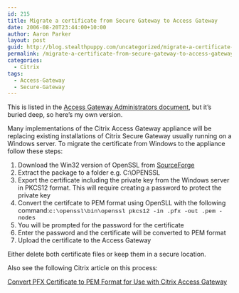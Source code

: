 ```yaml
---
id: 215
title: Migrate a certificate from Secure Gateway to Access Gateway
date: 2006-08-20T23:44:00+10:00
author: Aaron Parker
layout: post
guid: http://blog.stealthpuppy.com/uncategorized/migrate-a-certificate-from-secure-gateway-to-access-gateway
permalink: /migrate-a-certificate-from-secure-gateway-to-access-gateway/
categories:
  - Citrix
tags:
  - Access-Gateway
  - Secure-Gateway
---
```

This is listed in the [Access Gateway Administrators document](http://support.citrix.com/article/CTX107804), but it&#8217;s buried deep, so here&#8217;s my own version.

Many implementations of the Citrix Access Gateway appliance will be replacing existing installations of Citrix Secure Gateway usually running on a Windows server. To migrate the certificate from Windows to the appliance follow these steps:

  1. Download the Win32 version of OpenSSL from [SourceForge](http://gnuwin32.sourceforge.net/packages/openssl.htm)
  2. Extract the package to a folder e.g. C:\OPENSSL
  3. Export the certificate including the private key from the Windows server in PKCS12 format. This will require creating a password to protect the private key
  4. Convert the certifcate to PEM format using OpenSLL with the following command:<font face="Courier New" size="2">c:\openssl\bin\openssl pkcs12 -in <EXPORTED-CERTIFICATE>.pfx -out <NEWFORMAT-CERTIFICATE>.pem -nodes</font>
  5. You will be prompted for the password for the certificate
  6. Enter the password and the certificate will be converted to PEM format
  7. Upload the certificate to the Access Gateway

Either delete both certificate files or keep them in a secure location.

Also see the following Citrix article on this process:

[Convert PFX Certificate to PEM Format for Use with Citrix Access Gateway](http://support.citrix.com/article/entry.jspa?entryID=6147)